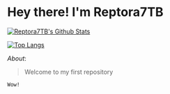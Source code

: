 # Hey there! I'm Reptora7TB

[![Reptora7TB's Github Stats](https://github-readme-stats.vercel.app/api?username=Reptora7TB&count_private=true&show_icons=true&hide=stars&hide_border=true&include_all_commits=true&theme=onedark)](https://github.com/anuraghazra/github-readme-stats)

[![Top Langs](https://github-readme-stats.vercel.app/api/top-langs/?username=anuraghazra&langs_count=10&theme=onedark)](https://github.com/anuraghazra/github-readme-stats)

*About*:

> Welcome to my first repository

```
Wow!
```
